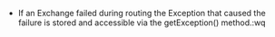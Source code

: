 * If an Exchange failed during routing the Exception that caused the failure is stored and accessible via the getException() method.:wq

